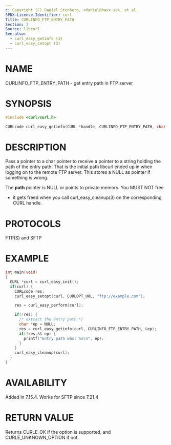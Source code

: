 ```yaml
---
c: Copyright (C) Daniel Stenberg, <daniel@haxx.se>, et al.
SPDX-License-Identifier: curl
Title: CURLINFO_FTP_ENTRY_PATH
Section: 3
Source: libcurl
See-also:
  - curl_easy_getinfo (3)
  - curl_easy_setopt (3)
---
```


# NAME

CURLINFO_FTP_ENTRY_PATH - get entry path in FTP server

# SYNOPSIS

~~~c
#include <curl/curl.h>

CURLcode curl_easy_getinfo(CURL *handle, CURLINFO_FTP_ENTRY_PATH, char **path);
~~~

# DESCRIPTION

Pass a pointer to a char pointer to receive a pointer to a string holding the
path of the entry path. That is the initial path libcurl ended up in when
logging on to the remote FTP server. This stores a NULL as pointer if
something is wrong.

The **path** pointer is NULL or points to private memory. You MUST NOT free
- it gets freed when you call curl_easy_cleanup(3) on the corresponding
CURL handle.

# PROTOCOLS

FTP(S) and SFTP

# EXAMPLE

~~~c
int main(void)
{
  CURL *curl = curl_easy_init();
  if(curl) {
    CURLcode res;
    curl_easy_setopt(curl, CURLOPT_URL, "ftp://example.com");

    res = curl_easy_perform(curl);

    if(!res) {
      /* extract the entry path */
      char *ep = NULL;
      res = curl_easy_getinfo(curl, CURLINFO_FTP_ENTRY_PATH, &ep);
      if(!res && ep) {
        printf("Entry path was: %s\n", ep);
      }
    }
    curl_easy_cleanup(curl);
  }
}
~~~

# AVAILABILITY

Added in 7.15.4. Works for SFTP since 7.21.4

# RETURN VALUE

Returns CURLE_OK if the option is supported, and CURLE_UNKNOWN_OPTION if not.

